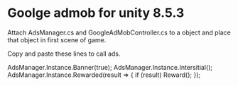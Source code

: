 # Goolge admob for unity 8.5.3

Attach AdsManager.cs and GoogleAdMobController.cs to a object and place that object in first scene of game.

Copy and paste these lines to call ads.

AdsManager.Instance.Banner(true);
AdsManager.Instance.Intersitial();
AdsManager.Instance.Rewarded(result =>
        {
            if (result)
                Reward();
        });